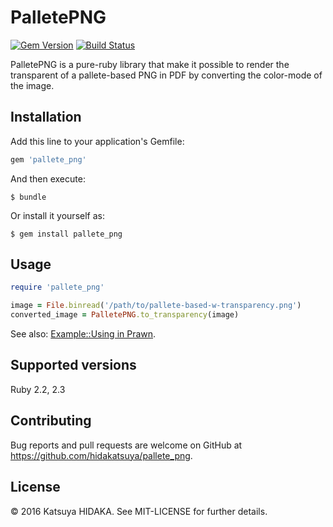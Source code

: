 # PalletePNG

[![Gem Version](https://badge.fury.io/rb/pallete_png.svg)](https://badge.fury.io/rb/pallete_png)
[![Build Status](https://travis-ci.org/hidakatsuya/pallete_png.svg?branch=master)](https://travis-ci.org/hidakatsuya/pallete_png)

PalletePNG is a pure-ruby library that make it possible to render the transparent of a pallete-based PNG in PDF by converting the color-mode of the image.

## Installation

Add this line to your application's Gemfile:

```ruby
gem 'pallete_png'
```

And then execute:

    $ bundle

Or install it yourself as:

    $ gem install pallete_png

## Usage

```ruby
require 'pallete_png'

image = File.binread('/path/to/pallete-based-w-transparency.png')
converted_image = PalletePNG.to_transparency(image)
```

See also: [Example::Using in Prawn](https://github.com/hidakatsuya/pallete_png/tree/master/example).

## Supported versions

Ruby 2.2, 2.3

## Contributing

Bug reports and pull requests are welcome on GitHub at https://github.com/hidakatsuya/pallete_png.

## License

© 2016 Katsuya HIDAKA. See MIT-LICENSE for further details.
